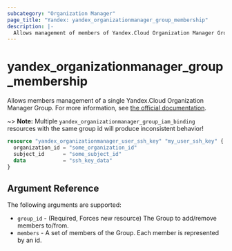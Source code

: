 ```yaml
---
subcategory: "Organization Manager"
page_title: "Yandex: yandex_organizationmanager_group_membership"
description: |-
  Allows management of members of Yandex.Cloud Organization Manager Group.
---
```



# yandex_organizationmanager_group_membership




Allows members management of a single Yandex.Cloud Organization Manager Group. For more information, see [the official documentation](https://cloud.yandex.com/en-ru/docs/organization/manage-groups#add-member).

~> **Note:** Multiple `yandex_organizationmanager_group_iam_binding` resources with the same group id will produce inconsistent behavior!

```terraform
resource "yandex_organizationmanager_user_ssh_key" "my_user_ssh_key" {
  organization_id = "some_organization_id"
  subject_id      = "some_subject_id"
  data            = "ssh_key_data"
}
```

## Argument Reference

The following arguments are supported:

* `group_id` - (Required, Forces new resource) The Group to add/remove members to/from.
* `members` - A set of members of the Group. Each member is represented by an id.
